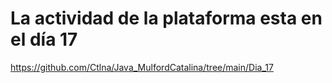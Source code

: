 # La actividad de la plataforma esta en el día 17
https://github.com/Ctlna/Java_MulfordCatalina/tree/main/Dia_17
